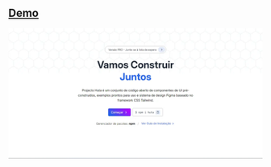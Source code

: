 <div>

## <a href="/"> Demo </a>

</div>


<picture>
     <source media="(prefers-color-scheme: dark)" srcset="src/imagens/preview.webp">
     <source media="(prefers-color-scheme: light)" srcset="src/imagens/preview.webp">
     <img alt="YOUR-ALT-TEXT" src="src/imagens/preview.webp">
</picture>
